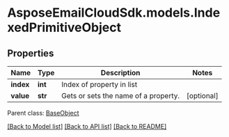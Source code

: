 # AsposeEmailCloudSdk.models.IndexedPrimitiveObject

## Properties
Name | Type | Description | Notes
------------ | ------------- | ------------- | -------------
**index** | **int** | Index of property in list | 
**value** | **str** | Gets or sets the name of a property. | [optional] 

 Parent class: [BaseObject](BaseObject.md)

[[Back to Model list]](README.md#documentation-for-models) [[Back to API list]](README.md#documentation-for-api-endpoints) [[Back to README]](README.md)


